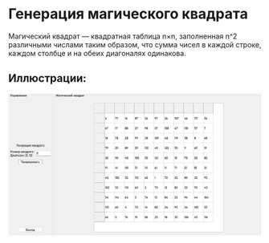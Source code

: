 # Генерация магического квадрата
Магический квадрат — квадратная таблица n×n, заполненная n^2 различными числами таким образом, что сумма чисел в каждой 
строке, каждом столбце и на обеих диагоналях одинакова. 

## Иллюстрации:
![Magic Square](https://raw.githubusercontent.com/CatDevelop/IT-School/main/SecondCourse/Maths/Resources/Demo1.png "Maths")